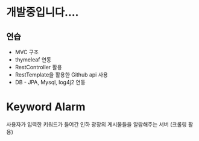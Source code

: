 # 개발중입니다....

## 연습
- MVC 구조
- thymeleaf 연동
- RestController 활용
- RestTemplate을 활용한 Github api 사용
- DB - JPA, Mysql, log4j2 연동

# Keyword Alarm

사용자가 입력한 키워드가 들어간 인하 광장의 게시물들을 알람해주는 서버 (크롤링 활용)
